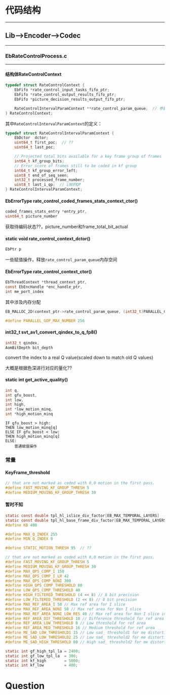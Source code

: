 # 代码结构

---

## Lib-->Encoder-->Codec

---

### EbRateControlProcess.c

---

#### 结构体RateControlContext
```c
typedef struct RateControlContext {
    EbFifo *rate_control_input_tasks_fifo_ptr;  
    EbFifo *rate_control_output_results_fifo_ptr;
    EbFifo *picture_decision_results_output_fifo_ptr;

    RateControlIntervalParamContext **rate_control_param_queue;  // 参数  
} RateControlContext;
```

其中`RateControlIntervalParamContext`的定义：
```c
typedef struct RateControlIntervalParamContext {
    EbDctor  dctor;  
    uint64_t first_poc;  // ??
    uint64_t last_poc;

    // Projected total bits available for a key frame group of frames
    int64_t kf_group_bits;  
    // Error score of frames still to be coded in kf group
    int64_t kf_group_error_left;
    uint8_t end_of_seq_seen;
    int32_t processed_frame_number;
    uint8_t last_i_qp;  // i帧的QP
} RateControlIntervalParamContext;
```

#### EbErrorType rate_control_coded_frames_stats_context_ctor()
```c
coded_frames_stats_entry *entry_ptr, 
uint64_t picture_number
```
获取待编码状态??，picture_number和frame_total_bit_actual<br>

#### static void rate_control_context_dctor()
```c
EbPtr p
``` 
一些赋值操作，释放`rate_control_param_queue`内存空间<br>

#### EbErrorType rate_control_context_ctor()
```c
EbThreadContext *thread_context_ptr,
const EbEncHandle *enc_handle_ptr, 
int me_port_index
```
其中涉及内存分配
```c
EB_MALLOC_2D(context_ptr->rate_control_param_queue, (int32_t)PARALLEL_GOP_MAX_NUMBER, 1);

#define PARALLEL_GOP_MAX_NUMBER 256
```

#### int32_t svt_av1_convert_qindex_to_q_fp8()
```c
int32_t qindex, 
AomBitDepth bit_depth
```
convert the index to a real Q value(scaled down to match old Q values)<br>

大概是根据色深进行对应的量化??

#### static int get_active_quality()
```c
int q,
int gfu_boost, 
int low, 
int high, 
int *low_motion_minq,
int *high_motion_minq
```

```
IF gfu_boost > high:
THEN low_motion_minq[q]
ELSE IF gfu_boost < low:
THEN high_motion_minq[q]
ELSE:
    普通赋值操作
```



### 常量
#### KeyFrame_threshold
```c
// that are not marked as coded with 0,0 motion in the first pass.
#define FAST_MOVING_KF_GROUP_THRESH 5
#define MEDIUM_MOVING_KF_GROUP_THRESH 30
```





#### 暂时不知
```C
static const double tpl_hl_islice_div_factor[EB_MAX_TEMPORAL_LAYERS]     = {1, 1, 1, 2, 1, 0.7};
static const double tpl_hl_base_frame_div_factor[EB_MAX_TEMPORAL_LAYERS] = {1, 1, 1, 3, 1, 0.9};
#define KB 400

#define MAX_Q_INDEX 255
#define MIN_Q_INDEX 0

#define STATIC_MOTION_THRESH 95  // ??

// that are not marked as coded with 0,0 motion in the first pass.
#define FAST_MOVING_KF_GROUP_THRESH 5
#define MEDIUM_MOVING_KF_GROUP_THRESH 30
#define MAX_QPS_COMP_I 150
#define MAX_QPS_COMP_I_LR 42
#define MAX_QPS_COMP_NONI 300
#define HIGH_QPS_COMP_THRESHOLD 80
#define LOW_QPS_COMP_THRESHOLD 40
#define HIGH_FILTERED_THRESHOLD (4 << 8) // 8 bit precision
#define LOW_FILTERED_THRESHOLD (2 << 8) // 8 bit precision
#define MAX_REF_AREA_I 50 // Max ref area for I slice
#define MAX_REF_AREA_NONI 50 // Max ref area for Non I slice
#define MAX_REF_AREA_NONI_LOW_RES 40 // Max ref area for Non I slice in low resolution
#define REF_AREA_DIF_THRESHOLD 10 // Difference threshold for ref area between two frames
#define REF_AREA_LOW_THRESHOLD 8 // Low threshold for ref area
#define REF_AREA_MED_THRESHOLD 16 // Medium threshold for ref area
#define ME_SAD_LOW_THRESHOLD1 15 // Low sad_ threshold1 for me distortion (very low)
#define ME_SAD_LOW_THRESHOLD2 25 // Low sad_ threshold2 for me distortion (low)
#define ME_SAD_HIGH_THRESHOLD 80 // High sad_ threshold2 for me distortion (high)

static int gf_high_tpl_la = 2400;
static int gf_low_tpl_la  = 300;
static int kf_high        = 5000;
static int kf_low         = 400;

```

# Question

